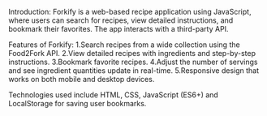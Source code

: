 Introduction: Forkify is a web-based recipe application using JavaScript, where users can search for recipes, view detailed instructions, and bookmark their favorites. The app interacts with a third-party API.

Features of Forkify:
1.Search recipes from a wide collection using the Food2Fork API.
2.View detailed recipes with ingredients and step-by-step instructions.
3.Bookmark favorite recipes.
4.Adjust the number of servings and see ingredient quantities update in real-time.
5.Responsive design that works on both mobile and desktop devices.

Technologies used include HTML, CSS, JavaScript (ES6+) and LocalStorage for saving user bookmarks.
